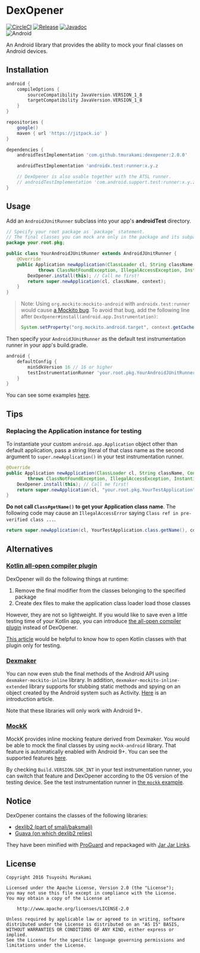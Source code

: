 # DexOpener

[![CircleCI](https://circleci.com/gh/tmurakami/dexopener.svg?style=shield)](https://circleci.com/gh/tmurakami/dexopener)
[![Release](https://jitpack.io/v/tmurakami/dexopener.svg)](https://jitpack.io/#tmurakami/dexopener)
[![Javadoc](https://img.shields.io/badge/Javadoc-2.0.0-brightgreen.svg)](https://jitpack.io/com/github/tmurakami/dexopener/2.0.0/javadoc/)
<br>![Android](https://img.shields.io/badge/Android-4.1%2B-blue.svg)

An Android library that provides the ability to mock your final classes
on Android devices.

## Installation

```groovy
android {
    compileOptions {
        sourceCompatibility JavaVersion.VERSION_1_8
        targetCompatibility JavaVersion.VERSION_1_8
    }
}

repositories {
    google()
    maven { url 'https://jitpack.io' }
}

dependencies {
    androidTestImplementation 'com.github.tmurakami:dexopener:2.0.0'

    androidTestImplementation 'androidx.test:runner:x.y.z

    // DexOpener is also usable together with the ATSL runner.
    // androidTestImplementation 'com.android.support.test:runner:x.y.z'
}
```

## Usage

Add an `AndroidJUnitRunner` subclass into your app's **androidTest**
directory.

```java
// Specify your root package as `package` statement.
// The final classes you can mock are only in the package and its subpackages.
package your.root.pkg;

public class YourAndroidJUnitRunner extends AndroidJUnitRunner {
    @Override
    public Application newApplication(ClassLoader cl, String className, Context context)
            throws ClassNotFoundException, IllegalAccessException, InstantiationException {
        DexOpener.install(this); // Call me first!
        return super.newApplication(cl, className, context);
    }
}
```

> Note: Using `org.mockito:mockito-android` with `androidx.test:runner`
would cause
[a Mockito bug](https://github.com/mockito/mockito/issues/1472).
To avoid that bug, add the following line after `DexOpener#install(android.app.Instrumentation)`:
> ```java
> System.setProperty("org.mockito.android.target", context.getCacheDir().getAbsolutePath());
> ```

Then specify your `AndroidJUnitRunner` as the default test
instrumentation runner in your app's build.gradle.

```groovy
android {
    defaultConfig {
        minSdkVersion 16 // 16 or higher
        testInstrumentationRunner 'your.root.pkg.YourAndroidJUnitRunner'
    }
}
```

You can see some examples [here](examples).

## Tips

### Replacing the Application instance for testing

To instantiate your custom `android.app.Application` object other than
default application, pass a string literal of that class name as the
second argument to `super.newApplication()` in your test instrumentation
runner.

```java
@Override
public Application newApplication(ClassLoader cl, String className, Context context)
        throws ClassNotFoundException, IllegalAccessException, InstantiationException {
    DexOpener.install(this); // Call me first!
    return super.newApplication(cl, "your.root.pkg.YourTestApplication", context);
}
```

**Do not call `Class#getName()` to get your Application class name**.
The following code may cause an `IllegalAccessError` saying `Class ref
in pre-verified class ...`.

```java
return super.newApplication(cl, YourTestApplication.class.getName(), context);
````

## Alternatives

### [Kotlin all-open compiler plugin](https://kotlinlang.org/docs/reference/compiler-plugins.html#all-open-compiler-plugin)

DexOpener will do the following things at runtime:

1. Remove the final modifier from the classes belonging to the specified package
1. Create dex files to make the application class loader load those classes

However, they are not so lightweight. If you would like to save even a
little testing time of your Kotlin app, you can introduce
[the all-open compiler plugin](https://kotlinlang.org/docs/reference/compiler-plugins.html#all-open-compiler-plugin)
instead of DexOpener.

[This article](https://proandroiddev.com/mocking-androidtest-in-kotlin-51f0a603d500)
would be helpful to know how to open Kotlin classes with that plugin
only for testing.

### [Dexmaker](https://github.com/linkedin/dexmaker)

You can now even stub the final methods of the Android API using
`dexmaker-mockito-inline` library. In addition,
`dexmaker-mockito-inline-extended` library supports for stubbing static
methods and spying on an object created by the Android system such as
Activity.
[Here](https://medium.com/androiddevelopers/mock-final-and-static-methods-on-android-devices-b383da1363ad)
is an introduction article.

Note that these libraries will only work with Android 9+.

### [MockK](https://mockk.io/)

MockK provides inline mocking feature derived from Dexmaker. You would
be able to mock the final classes by using `mockk-android` library. That
feature is automatically enabled with Android 9+. You can see the
supported features
[here](https://github.com/mockk/mockk/blob/master/ANDROID.md).

By checking `Build.VERSION.SDK_INT` in your test instrumentation runner,
you can switch that feature and DexOpener according to the OS version of
the testing device. See the test instrumentation runner in
[the `mockk` example](examples/mockk).

## Notice

DexOpener contains the classes of the following libraries:

- [dexlib2 (part of smali/baksmali)](https://github.com/JesusFreke/smali)
- [Guava (on which dexlib2 relies)](https://github.com/google/guava)

They have been minified with
[ProGuard](https://www.guardsquare.com/en/proguard) and repackaged with
[Jar Jar Links](https://github.com/pantsbuild/jarjar).

## License

```
Copyright 2016 Tsuyoshi Murakami

Licensed under the Apache License, Version 2.0 (the "License");
you may not use this file except in compliance with the License.
You may obtain a copy of the License at

    http://www.apache.org/licenses/LICENSE-2.0

Unless required by applicable law or agreed to in writing, software
distributed under the License is distributed on an "AS IS" BASIS,
WITHOUT WARRANTIES OR CONDITIONS OF ANY KIND, either express or implied.
See the License for the specific language governing permissions and
limitations under the License.
```
